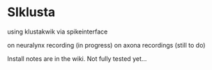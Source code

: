 # SIklusta
using klustakwik via spikeinterface

on neuralynx recording (in progress)
on axona recordings (still to do)

Install notes are in the wiki. 
Not fully tested yet...
